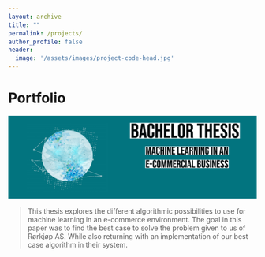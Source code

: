 ```yaml
---
layout: archive
title: ""
permalink: /projects/
author_profile: false
header:
  image: '/assets/images/project-code-head.jpg'
---
```


# Portfolio

<a href="https://drive.google.com/open?id=1ZTvTA2Uo2WnMI_grts0aJcPWlR_Hje06">
  <img src='/assets/images/project-bachelor.jpg' alt='Machine learning in an e-commercial business (Thesis)' />
</a>

> This thesis explores the different algorithmic possibilities to use for machine learning in an e-commerce environment.
> The goal in this paper was to find the best case to solve the problem given to us of Rørkjøp AS.
> While also returning with an implementation of our best case algorithm in their system.
